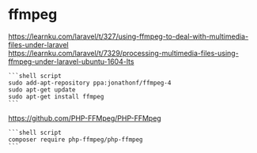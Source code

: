 # ffmpeg


https://learnku.com/laravel/t/327/using-ffmpeg-to-deal-with-multimedia-files-under-laravel  
https://learnku.com/laravel/t/7329/processing-multimedia-files-using-ffmpeg-under-laravel-ubuntu-1604-lts  

```shell
​```shell script
sudo add-apt-repository ppa:jonathonf/ffmpeg-4
sudo apt-get update
sudo apt-get install ffmpeg
​```
```



https://github.com/PHP-FFMpeg/PHP-FFMpeg    

~~~shell
```shell script
composer require php-ffmpeg/php-ffmpeg
```
~~~